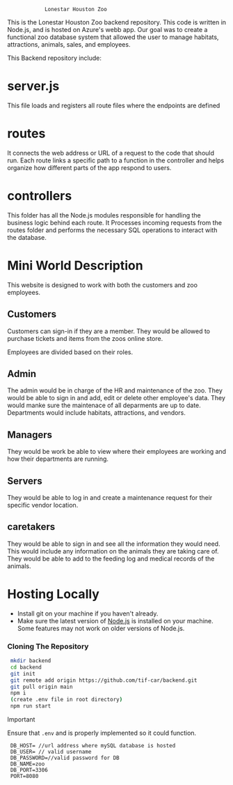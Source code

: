                 Lonestar Houston Zoo
This is the Lonestar Houston Zoo backend repository. This code is written in Node.js, and is hosted on Azure's webb app. Our goal was to create a functional zoo database system that allowed the user to manage habitats, attractions, animals, sales, and employees. 

This Backend repository include:

# server.js 
This file loads and registers all route files where the endpoints are defined

# routes
It connects the web address or URL of a request to the code that should run. Each route links a specific path to a function in the controller and helps organize how different parts of the app respond to users.

# controllers
This folder has all the Node.js modules responsible for handling the business logic behind each route.
It Processes incoming requests from the routes folder and performs the necessary SQL operations to interact with the database.

# Mini World Description
This website is designed to work with both the customers and zoo employees. 

## Customers
Customers can sign-in if they are a member. They would be allowed to purchase tickets and items from the zoos online store. 

Employees are divided based on their roles.

## Admin
 The admin would be in charge of the HR and maintenance of the zoo. They would be able to sign in and add, edit or delete other employee's data. They would manke sure the maintenace of all deparments are up to date. Departments would include habitats, attractions, and vendors.

## Managers
They would be work be able to view where their employees are working and how their departments are running. 

## Servers
They would be able to log in and create a maintenance request for their specific vendor location.  

## caretakers 
They would be able to sign in and see all the information they would need. This would include any information on the animals they are taking care of. They would be able to add to the feeding log and medical records of the animals. 

# Hosting Locally

- Install git on your machine if you haven't already.
- Make sure the latest version of [Node.js](https://nodejs.org/en/) is installed on your machine. Some features may not work on older versions of Node.js. 

### Cloning The Repository

```bash
 mkdir backend
 cd backend
 git init
 git remote add origin https://github.com/tif-car/backend.git
 git pull origin main
 npm i
 (create .env file in root directory)
 npm run start
``` 

> [!IMPORTANT]
 > Ensure that `.env` and is properly implemented so it could function.

 
```env
 DB_HOST= //url address where mySQL database is hosted
 DB_USER= // valid username 
 DB_PASSWORD=//valid password for DB 
 DB_NAME=zoo
 DB_PORT=3306
 PORT=8080
 ```


